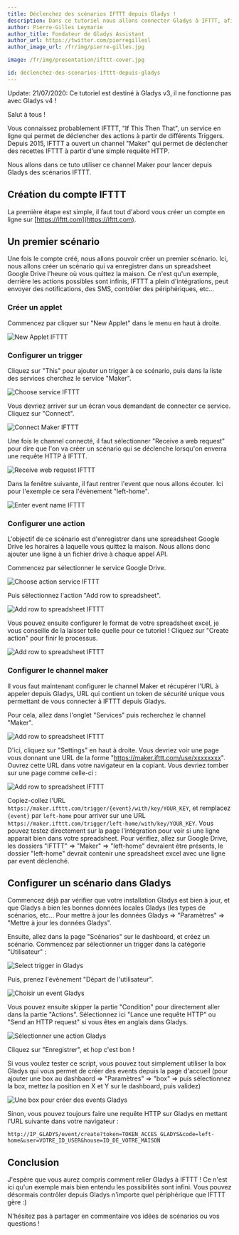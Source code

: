 ```yaml
---
title: Déclenchez des scénarios IFTTT depuis Gladys !
description: Dans ce tutoriel nous allons connecter Gladys à IFTTT, afin d'accéder à toute la richesse de cette plateforme !
author: Pierre-Gilles Leymarie
author_title: Fondateur de Gladys Assistant
author_url: https://twitter.com/pierregillesl
author_image_url: /fr/img/pierre-gilles.jpg

image: /fr/img/presentation/ifttt-cover.jpg

id: declenchez-des-scenarios-ifttt-depuis-gladys
---
```


<div class="alert alert--danger" role="alert">
  Update: 21/07/2020: Ce tutoriel est destiné à Gladys v3, il ne fonctionne pas avec Gladys v4 ! 
</div>

Salut à tous !

Vous connaissez probablement IFTTT, "If This Then That", un service en ligne qui permet de déclencher des actions à partir de différents Triggers. Depuis 2015, IFTTT a ouvert un channel "Maker" qui permet de déclencher des recettes IFTTT à partir d'une simple requête HTTP.

Nous allons dans ce tuto utiliser ce channel Maker pour lancer depuis Gladys des scénarios IFTTT.

<!--truncate-->

## Création du compte IFTTT

La première étape est simple, il faut tout d'abord vous créer un compte en ligne sur [https://ifttt.com](https://ifttt.com).

## Un premier scénario

Une fois le compte créé, nous allons pouvoir créer un premier scénario. Ici, nous allons créer un scénario qui va enregistrer dans un spreadsheet Google Drive l'heure où vous quittez la maison. Ce n'est qu'un exemple, derrière les actions possibles sont infinis, IFTTT a plein d'intégrations, peut envoyer des notifications, des SMS, contrôler des périphériques, etc...

### Créer un applet

Commencez par cliquer sur "New Applet" dans le menu en haut à droite.

<img alt="New Applet IFTTT" src="/fr/img/articles/ifttt-gladys/1-create-scenario.png" />

### Configurer un trigger

Cliquez sur "This" pour ajouter un trigger à ce scénario, puis dans la liste des services cherchez le service "Maker".

<img alt="Choose service IFTTT" src="/fr/img/articles/ifttt-gladys/2-choose-service.png" />

Vous devriez arriver sur un écran vous demandant de connecter ce service. Cliquez sur "Connect".

<img alt="Connect Maker IFTTT" src="/fr/img/articles/ifttt-gladys/3-connect-maker.png" />

Une fois le channel connecté, il faut sélectionner "Receive a web request" pour dire que l'on va créer un scénario qui se déclenche lorsqu'on enverra une requête HTTP à IFTTT.

<img alt="Receive web request IFTTT" src="/fr/img/articles/ifttt-gladys/4-receive-a-web-request.png" />

Dans la fenêtre suivante, il faut rentrer l'event que nous allons écouter. Ici pour l'exemple ce sera l'évènement "left-home".

<img alt="Enter event name IFTTT" src="/fr/img/articles/ifttt-gladys/5-enter-event-name.png" />

### Configurer une action

L'objectif de ce scénario est d'enregistrer dans une spreadsheet Google Drive les horaires à laquelle vous quittez la maison. Nous allons donc ajouter une ligne à un fichier drive à chaque appel API.

Commencez par sélectionner le service Google Drive.

<img alt="Choose action service IFTTT" src="/fr/img/articles/ifttt-gladys/6-choose-action-service.png" />

Puis sélectionnez l'action "Add row to spreadsheet".

<img alt="Add row to spreadsheet IFTTT" src="/fr/img/articles/ifttt-gladys/7-choose-action.png" />

Vous pouvez ensuite configurer le format de votre spreadsheet excel, je vous conseille de la laisser telle quelle pour ce tutoriel ! Cliquez sur "Create action" pour finir le processus.

<img alt="Add row to spreadsheet IFTTT" src="/fr/img/articles/ifttt-gladys/8-action-configuration.png" />

### Configurer le channel maker

Il vous faut maintenant configurer le channel Maker et récupérer l'URL à appeler depuis Gladys, URL qui contient un token de sécurité unique vous permettant de vous connecter à IFTTT depuis Gladys.

Pour cela, allez dans l'onglet "Services" puis recherchez le channel "Maker".

<img alt="Add row to spreadsheet IFTTT" src="/fr/img/articles/ifttt-gladys/9-configure-maker.png" />

D'ici, cliquez sur "Settings" en haut à droite. Vous devriez voir une page vous donnant une URL de la forme "https://maker.ifttt.com/use/xxxxxxxx". Ouvrez cette URL dans votre navigateur en la copiant. Vous devriez tomber sur une page comme celle-ci :

<img alt="Add row to spreadsheet IFTTT" src="/fr/img/articles/ifttt-gladys/11-maker-channel-infos.png" />

Copiez-collez l'URL `https://maker.ifttt.com/trigger/{event}/with/key/YOUR_KEY`, et remplacez `{event}` par `left-home` pour arriver sur une URL `https://maker.ifttt.com/trigger/left-home/with/key/YOUR_KEY`. Vous pouvez testez directement sur la page l'intégration pour voir si une ligne apparait bien dans votre spreadsheet. Pour vérifiez, allez sur Google Drive, les dossiers "IFTTT" => "Maker" => "left-home" devraient être présents, le dossier "left-home" devrait contenir une spreadsheet excel avec une ligne par event déclenché.

## Configurer un scénario dans Gladys

Commencez déjà par vérifier que votre installation Gladys est bien à jour, et que Gladys a bien les bonnes données locales Gladys (les types de scénarios, etc... Pour mettre à jour les données Gladys => "Paramètres" => "Mettre à jour les données Gladys".

Ensuite, allez dans la page "Scénarios" sur le dashboard, et créez un scénario. Commencez par sélectionner un trigger dans la catégorie "Utilisateur" :

<img alt="Select trigger in Gladys" src="/fr/img/articles/ifttt-gladys/12-gladys-select-trigger.png" />

Puis, prenez l'évènement "Départ de l'utilisateur".

<img alt="Choisir un event Gladys" src="/fr/img/articles/ifttt-gladys/13-gladys-scenario-choose-event.png" />

Vous pouvez ensuite skipper la partie "Condition" pour directement aller dans la partie "Actions". Sélectionnez ici "Lance une requête HTTP" ou "Send an HTTP request" si vous êtes en anglais dans Gladys.

<img alt="Sélectionner une action Gladys" src="/fr/img/articles/ifttt-gladys/14-gladys-select-action.png" />

Cliquez sur "Enregistrer", et hop c'est bon !

Si vous voulez tester ce script, vous pouvez tout simplement utiliser la box Gladys qui vous permet de créer des events depuis la page d'accueil (pour ajouter une box au dashbaord => "Paramètres" => "box" => puis sélectionnez la box, mettez la position en X et Y sur le dashboard, puis validez)

<img alt="Une box pour créer des events Gladys" src="/fr/img/articles/ifttt-gladys/15-event-box-gladys.png" />

Sinon, vous pouvez toujours faire une requête HTTP sur Gladys en mettant l'URL suivante dans votre navigateur :

`http://IP_GLADYS/event/create?token=TOKEN_ACCES_GLADYS&code=left-home&user=VOTRE_ID_USER&house=ID_DE_VOTRE_MAISON`

## Conclusion

J'espère que vous aurez compris comment relier Gladys à IFTTT ! Ce n'est ici qu'un exemple mais bien entendu les possibilités sont infini. Vous pouvez désormais contrôler depuis Gladys n'importe quel périphérique que IFTTT gère :)

N'hésitez pas à partager en commentaire vos idées de scénarios ou vos questions !
